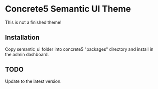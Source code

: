 # Concrete5 Semantic UI Theme

This is not a finished theme!

## Installation

Copy semantic_ui folder into concrete5 "packages" directory and install in the admin dashboard.

## TODO

Update to the latest version.
